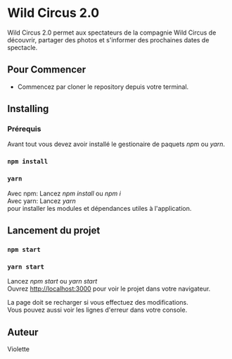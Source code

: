 # Wild Circus 2.0
Wild Circus 2.0 permet aux spectateurs de la compagnie Wild Circus de découvrir, partager des photos et s'informer des prochaines dates de spectacle. 

## Pour Commencer

- Commencez par cloner le repository depuis votre terminal.

## Installing

### Prérequis

Avant tout vous devez avoir installé le gestionaire de paquets <i>npm</i> ou <i>yarn</i>.

### `npm install`
### `yarn`

Avec npm: Lancez <i>npm install</i> ou <i>npm i</i><br />
Avec yarn: Lancez <i>yarn</i><br />
pour installer les modules et dépendances utiles à l'application.

## Lancement du projet

### `npm start`
### `yarn start`

Lancez <i>npm start</i> ou <i>yarn start</i><br />
Ouvrez [http://localhost:3000](http://localhost:3000) pour voir le projet dans votre navigateur.

La page doit se recharger si vous effectuez des modifications.<br />
Vous pouvez aussi voir les lignes d'erreur dans votre console.

## Auteur
Violette